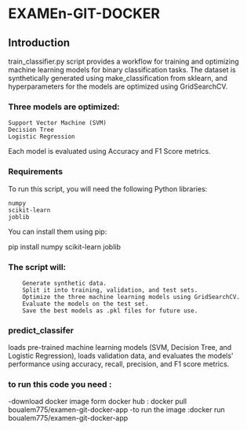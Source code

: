 # EXAMEn-GIT-DOCKER
## Introduction

train_classifier.py script provides a workflow for training and optimizing machine learning models for binary classification tasks. The dataset is synthetically generated using make_classification from sklearn, and hyperparameters for the models are optimized using GridSearchCV.

### Three models are optimized:

    Support Vector Machine (SVM)
    Decision Tree
    Logistic Regression

Each model is evaluated using Accuracy and F1 Score metrics.

### Requirements
To run this script, you will need the following Python libraries:

    numpy
    scikit-learn
    joblib

You can install them using pip:

pip install numpy scikit-learn joblib

### The script will:
        Generate synthetic data.
        Split it into training, validation, and test sets.
        Optimize the three machine learning models using GridSearchCV.
        Evaluate the models on the test set.
        Save the best models as .pkl files for future use.


### predict_classifer
loads pre-trained machine learning models (SVM, Decision Tree, and Logistic Regression), loads validation data, and evaluates the models' performance using accuracy, recall, precision, and F1 score metrics.

### to run this code you need :
  -download docker image form docker hub : docker pull boualem775/examen-git-docker-app
  -to run the image :docker run boualem775/examen-git-docker-app
